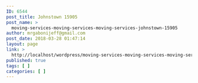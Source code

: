```yaml
---
ID: 6544
post_title: Johnstown 15905
post_name: >
  moving-services-moving-services-moving-services-johnstown-15905
author: mrgabonijeff@gmail.com
post_date: 2018-03-28 01:47:14
layout: page
link: >
  http://localhost/wordpress/moving-services-moving-services-moving-services-johnstown-15905/
published: true
tags: [ ]
categories: [ ]
---
```

